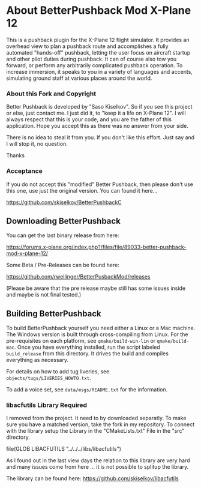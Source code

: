 # About BetterPushback Mod X-Plane 12

This is a pushback plugin for the X-Plane 12 flight simulator.
It provides an overhead view to plan a pushback route and
accomplishes a fully automated "hands-off" pushback, letting the user
focus on aircraft startup and other pilot duties during pushback. It can
of course also tow you forward, or perform any arbitrarily complicated
pushback operation. To increase immersion, it speaks to you in a variety
of languages and accents, simulating ground staff at various places
around the world.

### About this Fork and Copyright

Better Pushback is developed by "Saso Kiselkov". So if you see this project or else, just contact me.
I just did it, to "keep it a life on X-Plane 12". I will always respect that this is your code,
and you are the father of this application. Hope you accept this as there was no answer from your side.

There is no idea to steal it from you. If you don't like this effort. Just say and I will stop it, no question.

Thanks

### Acceptance

If you do not accept this "modified" Better Pushback, then please don't use this one, use just the original version.
You can found it here...

https://github.com/skiselkov/BetterPushbackC


## Downloading BetterPushback

You can get the last binary release from here:

https://forums.x-plane.org/index.php?/files/file/89033-better-pushback-mod-x-plane-12/


Some Beta / Pre-Releases can be found here:

https://github.com/rwellinger/BetterPusbackMod/releases

(Please be aware that the pre release maybe still has some issues inside and maybe is not final tested.)


## Building BetterPushback

To build BetterPushback yourself you need either a Linux or a Mac
machine. The Windows version is built through cross-compiling from Linux.
For the pre-requisites on each platform, see `qmake/build-win-lin` or
`qmake/build-mac`. Once you have everything installed, run the script
labeled `build_release` from this directory. It drives the build and
compiles everything as necessary.

For details on how to add tug liveries, see
`objects/tugs/LIVERIES_HOWTO.txt`.

To add a voice set, see `data/msgs/README.txt` for the information.

### libacfutils Library Required

I removed from the project. It need to by downloaded separatly. To make sure you have a matched version, take the fork in my repository.
To connect with the library setup the Library in the "CMakeLists.txt" File in the "src" directory.

file(GLOB LIBACFUTILS "../../../libs/libacfutils")

As I found out in the last view days the relation to this library are very hard and many issues come from here ... it is not possible to splitup the library.

The library can be found here:
https://github.com/skiselkov/libacfutils
